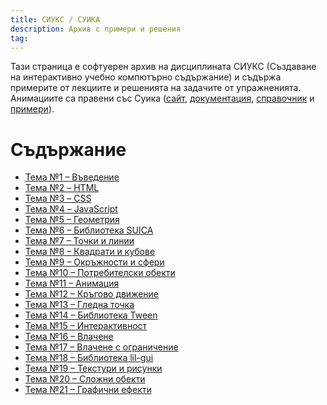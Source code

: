 ```yaml
---
title: СИУКС / СУИКА
description: Архив с примери и решения
tag: 
---
```


Тази страница е софтуерен архив на дисциплината СИУКС
(Създаване на интерактивно учебно компютърно съдържание) и
съдържа примерите от лекциите и решенията на
задачите от упражненията. Анимациите са правени със Суика
([сайт](https://boytchev.github.io/suica/),
[документация](https://boytchev.github.io/suica/docs/user-guide.html),
[справочник](https://boytchev.github.io/suica/docs/cheat-sheet.pdf)
и [примери](https://boytchev.github.io/suica/docs/examples.html)).


# Съдържание

- [Тема №1 &ndash; Въведение](01/index.md)
- [Тема №2 &ndash; HTML](02/index.md)
- [Тема №3 &ndash; CSS](03/index.md)
- [Тема №4 &ndash; JavaScript](04/index.md)
- [Тема №5 &ndash; Геометрия](05/index.md)
- [Тема №6 &ndash; Библиотека SUICA](06/index.md)
- [Тема №7 &ndash; Точки и линии](07/index.md)
- [Тема №8 &ndash; Квадрати и кубове](08/index.md)
- [Тема №9 &ndash; Окръжности и сфери](09/index.md)
- [Тема №10 &ndash; Потребителски обекти](10/index.md)
- [Тема №11 &ndash; Анимация](11/index.md)
- [Тема №12 &ndash; Кръгово движение](12/index.md)
- [Тема №13 &ndash; Гледна точка](13/index.md)
- [Тема №14 &ndash; Библиотека Tween](14/index.md)
- [Тема №15 &ndash; Интерактивност](15/index.md)
- [Тема №16 &ndash; Влачене](16/index.md)
- [Тема №17 &ndash; Влачене с ограничение](17/index.md)
- [Тема №18 &ndash; Библиотека lil-gui](18/index.md)
- [Тема №19 &ndash; Текстури и рисунки](19/index.md)
- [Тема №20 &ndash; Сложни обекти](20/index.md)
- [Тема №21 &ndash; Графични ефекти](21/index.md)

